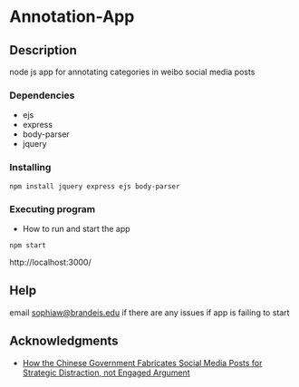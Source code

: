 # Annotation-App



## Description
node js app for annotating categories in weibo social media posts



### Dependencies

* ejs
* express
* body-parser
* jquery

### Installing

```
npm install jquery express ejs body-parser

```


### Executing program

* How to run and start the app

```
npm start
```
http://localhost:3000/


## Help

email sophiaw@brandeis.edu if there are any issues if app is failing to start


## Acknowledgments

* [How the Chinese Government Fabricates Social Media Posts for Strategic Distraction, not Engaged Argument](https://gking.harvard.edu/50C)
